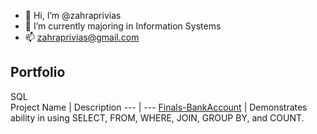 - 👋 Hi, I’m @zahraprivias
- 🌱 I’m currently majoring in Information Systems
- 📫 zahraprivias@gmail.com

<!---
zahraprivias/zahraprivias is a ✨ special ✨ repository because its `README.md` (this file) appears on your GitHub profile.
You can click the Preview link to take a look at your changes.
--->

## Portfolio
SQL  
Project Name | Description
--- | ---
[Finals-BankAccount](https://github.com/zahraprivias/Finals-BankAccount) | Demonstrates ability in using SELECT, FROM, WHERE, JOIN, GROUP BY, and COUNT.
